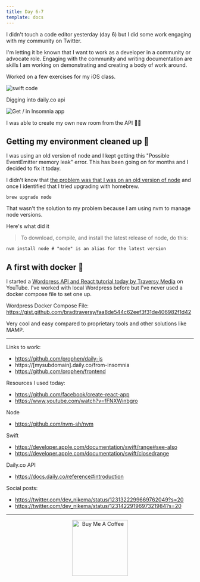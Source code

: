 ```yaml
---
title: Day 6-7
template: docs
---
```


I didn't touch a code editor yesterday (day 6) but I did some work engaging with my community on Twitter.

I'm letting it be known that I want to work as a developer in a community or advocate role. Engaging with the community and writing documentation are skills I am working on demonstrating and creating a body of work around.

Worked on a few exercises for my iOS class.

![swift code](images/swift.png)

Digging into daily.co api

![Get / in Insomnia app](images/get-insomnia.png)

I was able to create my own new room from the API 🙌🏾

## Getting my environment cleaned up 🧹

I was using an old version of node and I kept getting this "Possible EventEmitter memory leak" error. This has been going on for months and I decided to fix it today. 

I didn't know that [the problem was that I was on an old version of node](https://github.com/nodejs/node/issues/29239) and once I identified that I tried upgrading with homebrew.

`brew upgrade node`

That wasn't the solution to my problem because I am using nvm to manage node versions.

Here's what did it

>To download, compile, and install the latest release of node, do this:

    nvm install node # "node" is an alias for the latest version

## A first with docker 🎉

I started a [Wordpress API and React tutorial today by Traversy Media](https://www.youtube.com/watch?v=fFNXWinbgro) on YouTube. I've worked with local Wordpress before but I've never used a docker compose file to set one up. 

Wordpress Docker Compose File: https://gist.github.com/bradtraversy/faa8de544c62eef3f31de406982f1d42

Very cool and easy compared to proprietary tools and other solutions like MAMP.

*****

Links to work:
- https://github.com/prophen/daily-js
- https://[mysubdomain].daily.co/from-insomnia
- https://github.com/prophen/frontend

Resources I used today:

- https://github.com/facebook/create-react-app
- https://www.youtube.com/watch?v=fFNXWinbgro

Node
- https://github.com/nvm-sh/nvm

Swift
- https://developer.apple.com/documentation/swift/range#see-also
- https://developer.apple.com/documentation/swift/closedrange

Daily.co API
- https://docs.daily.co/reference#introduction

Social posts:
- https://twitter.com/dev_nikema/status/1231322299669762049?s=20
- https://twitter.com/dev_nikema/status/1231422919697321984?s=20

****

<p align="center"> <a href="https://www.buymeacoffee.com/nikema" target="_blank"><img src="https://cdn.buymeacoffee.com/buttons/default-orange.png" alt="Buy Me A Coffee" width="150px"></a></center></p>